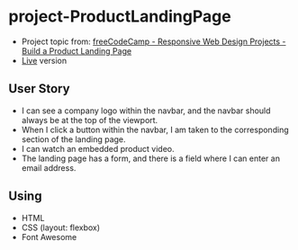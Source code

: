 # project-ProductLandingPage
* Project topic from: [freeCodeCamp - Responsive Web Design Projects - Build a Product Landing Page](https://learn.freecodecamp.org/responsive-web-design/responsive-web-design-projects/build-a-product-landing-page/)
* [Live](https://pocoapocochen.github.io/project-ProductLandingPage/) version

## User Story
* I can see a company logo within the navbar, and the navbar should always be at the top of the viewport.
* When I click a button within the navbar, I am taken to the corresponding section of the landing page.
* I can watch an embedded product video.
* The landing page has a form, and there is a field where I can enter an email address.

## Using
* HTML
* CSS (layout: flexbox)
* Font Awesome
